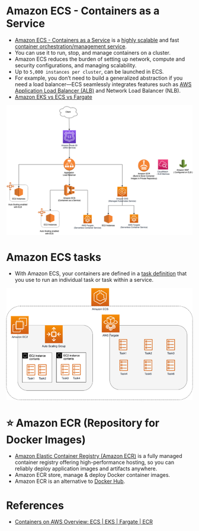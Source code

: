 
# Amazon ECS - Containers as a Service
- [Amazon ECS - Containers as a Service](https://aws.amazon.com/ecs/) is a [highly scalable](../../../1_HLDDesignComponents/0_SystemGlossaries/Scalability.md) and fast [container orchestration/management service](../../../1_HLDDesignComponents/0_SystemGlossaries/ContainerOrchestrationService.md).
- You can use it to run, stop, and manage containers on a cluster.
- Amazon ECS reduces the burden of setting up network, compute and security configurations, and managing scalability. 
- Up to `5,000 instances per cluster`, can be launched in ECS.
- For example, you don’t need to build a generalized abstraction if you need a load balancer—ECS seamlessly integrates features such as [AWS Application Load Balancer (ALB)](../../1_NetworkingAndContentDelivery/ElasticLoadBalancer.md) and Network Load Balancer (NLB).
- [Amazon EKS vs ECS vs Fargate](../EKSvsECSvsFargate.md)

![img.png](../../1_NetworkingAndContentDelivery/assests/AWS_Application_Load_Balancer.drawio.png)

# Amazon ECS tasks
- With Amazon ECS, your containers are defined in a [task definition](https://docs.aws.amazon.com/AmazonECS/latest/developerguide/task_definitions.html) that you use to run an individual task or task within a service.

![img.png](assests/ECS-Tasks.png)

# :star: Amazon ECR (Repository for Docker Images)
- [Amazon Elastic Container Registry (Amazon ECR)](https://aws.amazon.com/ecr/) is a fully managed container registry offering high-performance hosting, so you can reliably deploy application images and artifacts anywhere.
- Amazon ECR store, manage & deploy Docker container images.
- Amazon ECR is an alternative to [Docker Hub](https://hub.docker.com/).

# References
- [Containers on AWS Overview: ECS | EKS | Fargate | ECR](https://www.youtube.com/watch?v=AYAh6YDXuho)
